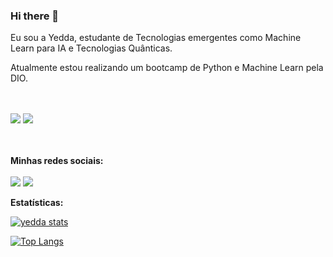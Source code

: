   ### Hi there 👋

Eu sou a Yedda, estudante de Tecnologias emergentes como Machine Learn para IA e Tecnologias Quânticas.
<br>

Atualmente estou realizando um bootcamp de Python e Machine Learn pela DIO.

<br> <br> 
 <img src="https://img.icons8.com/?size=50&id=13441&format=png&color=000000"/>
<img src="https://img.icons8.com/?size=50&id=zzhjW2dkRmjW&format=png&color=000000" />
 
 <br><br>
 <strong>Minhas redes sociais:</strong>
 <br><br>
 <a href="https://www.instagram.com/yeddacamps/" target="_blank"><img src="https://img.shields.io/badge/Instagram-E4405F?style=for-the-badge&logo=instagram&logoColor=white" /></a> <a href="https://www.linkedin.com/in/yedda-leticia-campos-716a98242?lipi=urn%3Ali%3Apage%3Ad_flagship3_profile_view_base_contact_details%3BfvCJ%2F3bSTs6Hkkf5gfL9cQ%3D%3D" target="_blank"><img src="https://img.shields.io/badge/LinkedIn-0077B5?style=for-the-badge&logo=linkedin&logoColor=white" /></a>

 <strong>Estatísticas:</strong>

 [![yedda stats](https://github-readme-stats.vercel.app/api?username=yeddacampos)](https://github.com/anuraghazra/github-readme-stats)

 [![Top Langs](https://github-readme-stats.vercel.app/api/top-langs/?username=yeddacampos)](https://github.com/anuraghazra/github-readme-stats)
 

